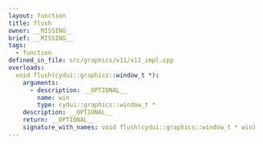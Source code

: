 ```yaml
---
layout: function
title: flush
owner: __MISSING__
brief: __MISSING__
tags:
  - function
defined_in_file: src/graphics/x11/x11_impl.cpp
overloads:
  void flush(cydui::graphics::window_t *):
    arguments:
      - description: __OPTIONAL__
        name: win
        type: cydui::graphics::window_t *
    description: __OPTIONAL__
    return: __OPTIONAL__
    signature_with_names: void flush(cydui::graphics::window_t * win)
---
```

